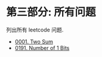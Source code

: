 # 第三部分: 所有问题

列出所有 leetcode 问题.

- [0001. Two Sum](0001.two-sum/content.html)
- [0191. Number of 1 Bits](0191.number-of-1-bits/content.html)